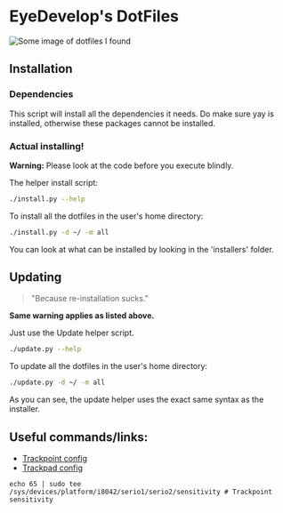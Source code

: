 # EyeDevelop's DotFiles
![Some image of dotfiles I found](img/dotfiles.png)

## Installation
### Dependencies
This script will install all the dependencies it needs.
Do make sure yay is installed, otherwise these packages
cannot be installed.

### Actual installing!
**Warning:** Please look at the code before you execute blindly.

The helper install script:
```bash
./install.py --help
```

To install all the dotfiles in the user's home directory:
```bash
./install.py -d ~/ -m all
```

You can look at what can be installed by looking in the 'installers' folder.

## Updating
> "Because re-installation sucks."

**Same warning applies as listed above.**

Just use the Update helper script.
```bash
./update.py --help
```

To update all the dotfiles in the user's home directory:
```bash
./update.py -d ~/ -m all
```

As you can see, the update helper uses the exact same syntax as the installer.

## Useful commands/links:
- [Trackpoint config](https://askubuntu.com/questions/37824/what-is-the-best-way-to-configure-a-thinkpads-trackpoint)
- [Trackpad config](https://cravencode.com/post/essentials/enable-tap-to-click-in-i3wm/)
```
echo 65 | sudo tee /sys/devices/platform/i8042/serio1/serio2/sensitivity # Trackpoint sensitivity
```
